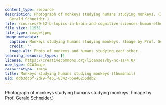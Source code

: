 ```yaml
---
content_type: resource
description: Photograph of monkeys studying humans studying monkeys. (Image by Prof.
  Gerald Schneider.)
file: /courses/9-52-b-topics-in-brain-and-cognitive-sciences-human-ethology-spring-2001/ddb3dc6f2d79fe518342b5e40266ddb2_9-52s01-th.jpg
file_size: 11531
file_type: image/jpeg
image_metadata:
  caption: Monkeys studying humans studying monkeys. (Image by Prof. Gerald Schneider.)
  credit: ''
  image-alt: Photo of monkeys and humans studying each other.
learning_resource_types: []
license: https://creativecommons.org/licenses/by-nc-sa/4.0/
ocw_type: OCWImage
resourcetype: Image
title: Monkeys studying humans studying monkeys (thumbnail)
uid: ddb3dc6f-2d79-fe51-8342-b5e40266ddb2
---
```

Photograph of monkeys studying humans studying monkeys. (Image by Prof. Gerald Schneider.)